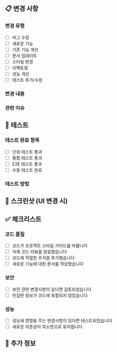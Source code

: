 ## 📋 변경 사항

### 변경 유형
- [ ] 버그 수정
- [ ] 새로운 기능
- [ ] 기존 기능 개선
- [ ] 문서 업데이트
- [ ] 스타일 변경
- [ ] 리팩토링
- [ ] 성능 개선
- [ ] 테스트 추가/수정

### 변경 내용
<!-- 변경된 내용을 간단히 설명해주세요 -->

### 관련 이슈
<!-- 관련된 이슈 번호를 입력해주세요 (예: #123) -->

## 🧪 테스트

### 테스트 완료 항목
- [ ] 단위 테스트 통과
- [ ] 통합 테스트 통과
- [ ] E2E 테스트 통과
- [ ] 수동 테스트 완료

### 테스트 방법
<!-- 테스트 방법을 설명해주세요 -->

## 📸 스크린샷 (UI 변경 시)
<!-- UI 변경이 있는 경우 스크린샷을 첨부해주세요 -->

## ✅ 체크리스트

### 코드 품질
- [ ] 코드가 프로젝트 스타일 가이드를 따릅니다
- [ ] 자체 코드 리뷰를 완료했습니다
- [ ] 코드에 적절한 주석을 추가했습니다
- [ ] 새로운 기능에 대한 문서를 작성했습니다

### 보안
- [ ] 보안 관련 변경사항이 있다면 검토되었습니다
- [ ] 민감한 정보가 코드에 포함되지 않았습니다

### 성능
- [ ] 성능에 영향을 주는 변경사항이 있다면 테스트되었습니다
- [ ] 새로운 의존성이 최소한으로 유지됩니다

## 📝 추가 정보
<!-- 추가로 전달하고 싶은 정보가 있다면 여기에 작성해주세요 -->
